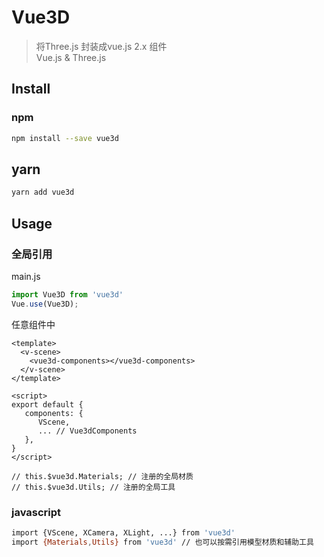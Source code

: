 # Vue3D

> 将Three.js 封装成vue.js 2.x 组件   
> Vue.js & Three.js   

## Install

### npm   

``` bash
npm install --save vue3d 
```

## yarn 

``` bash
yarn add vue3d
```

## Usage

### 全局引用
main.js
``` javascript
import Vue3D from 'vue3d'
Vue.use(Vue3D);
```
任意组件中
``` vue
<template>
  <v-scene>
    <vue3d-components></vue3d-components>
  </v-scene>
</template>

<script>
export default {
   components: {
      VScene,
      ... // Vue3dComponents
   },
}
</script>

// this.$vue3d.Materials; // 注册的全局材质
// this.$vue3d.Utils; // 注册的全局工具
```
### javascript
``` bash
import {VScene, XCamera, XLight, ...} from 'vue3d'
import {Materials,Utils} from 'vue3d' // 也可以按需引用模型材质和辅助工具
```

